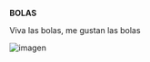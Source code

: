 **BOLAS**

Viva las bolas, me gustan las bolas

![imagen](https://github.com/user-attachments/assets/71f1a328-ae3f-48d6-b731-de0a7450cc23)
